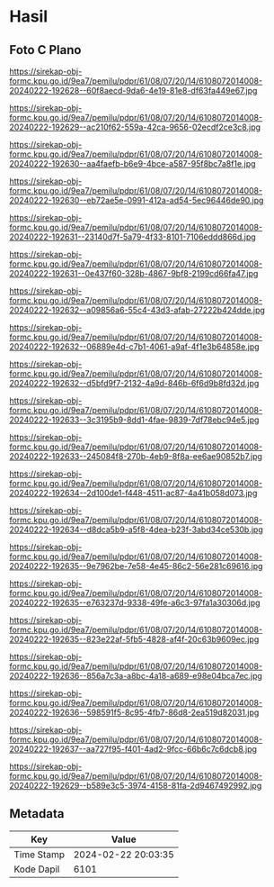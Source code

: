 # Hasil

## Foto C Plano

https://sirekap-obj-formc.kpu.go.id/9ea7/pemilu/pdpr/61/08/07/20/14/6108072014008-20240222-192628--60f8aecd-9da6-4e19-81e8-df63fa449e67.jpg

https://sirekap-obj-formc.kpu.go.id/9ea7/pemilu/pdpr/61/08/07/20/14/6108072014008-20240222-192629--ac210f62-559a-42ca-9656-02ecdf2ce3c8.jpg

https://sirekap-obj-formc.kpu.go.id/9ea7/pemilu/pdpr/61/08/07/20/14/6108072014008-20240222-192630--aa4faefb-b6e9-4bce-a587-95f8bc7a8f1e.jpg

https://sirekap-obj-formc.kpu.go.id/9ea7/pemilu/pdpr/61/08/07/20/14/6108072014008-20240222-192630--eb72ae5e-0991-412a-ad54-5ec96446de90.jpg

https://sirekap-obj-formc.kpu.go.id/9ea7/pemilu/pdpr/61/08/07/20/14/6108072014008-20240222-192631--23140d7f-5a79-4f33-8101-7106eddd866d.jpg

https://sirekap-obj-formc.kpu.go.id/9ea7/pemilu/pdpr/61/08/07/20/14/6108072014008-20240222-192631--0e437f60-328b-4867-9bf8-2199cd66fa47.jpg

https://sirekap-obj-formc.kpu.go.id/9ea7/pemilu/pdpr/61/08/07/20/14/6108072014008-20240222-192632--a09856a6-55c4-43d3-afab-27222b424dde.jpg

https://sirekap-obj-formc.kpu.go.id/9ea7/pemilu/pdpr/61/08/07/20/14/6108072014008-20240222-192632--06889e4d-c7b1-4061-a9af-4f1e3b64858e.jpg

https://sirekap-obj-formc.kpu.go.id/9ea7/pemilu/pdpr/61/08/07/20/14/6108072014008-20240222-192632--d5bfd9f7-2132-4a9d-846b-6f6d9b8fd32d.jpg

https://sirekap-obj-formc.kpu.go.id/9ea7/pemilu/pdpr/61/08/07/20/14/6108072014008-20240222-192633--3c3195b9-8dd1-4fae-9839-7df78ebc94e5.jpg

https://sirekap-obj-formc.kpu.go.id/9ea7/pemilu/pdpr/61/08/07/20/14/6108072014008-20240222-192633--245084f8-270b-4eb9-8f8a-ee6ae90852b7.jpg

https://sirekap-obj-formc.kpu.go.id/9ea7/pemilu/pdpr/61/08/07/20/14/6108072014008-20240222-192634--2d100de1-f448-4511-ac87-4a41b058d073.jpg

https://sirekap-obj-formc.kpu.go.id/9ea7/pemilu/pdpr/61/08/07/20/14/6108072014008-20240222-192634--d8dca5b9-a5f8-4dea-b23f-3abd34ce530b.jpg

https://sirekap-obj-formc.kpu.go.id/9ea7/pemilu/pdpr/61/08/07/20/14/6108072014008-20240222-192635--9e7962be-7e58-4e45-86c2-56e281c69616.jpg

https://sirekap-obj-formc.kpu.go.id/9ea7/pemilu/pdpr/61/08/07/20/14/6108072014008-20240222-192635--e763237d-9338-49fe-a6c3-97fa1a30306d.jpg

https://sirekap-obj-formc.kpu.go.id/9ea7/pemilu/pdpr/61/08/07/20/14/6108072014008-20240222-192635--823e22af-5fb5-4828-af4f-20c63b9609ec.jpg

https://sirekap-obj-formc.kpu.go.id/9ea7/pemilu/pdpr/61/08/07/20/14/6108072014008-20240222-192636--856a7c3a-a8bc-4a18-a689-e98e04bca7ec.jpg

https://sirekap-obj-formc.kpu.go.id/9ea7/pemilu/pdpr/61/08/07/20/14/6108072014008-20240222-192636--598591f5-8c95-4fb7-86d8-2ea519d82031.jpg

https://sirekap-obj-formc.kpu.go.id/9ea7/pemilu/pdpr/61/08/07/20/14/6108072014008-20240222-192637--aa727f95-f401-4ad2-9fcc-66b6c7c6dcb8.jpg

https://sirekap-obj-formc.kpu.go.id/9ea7/pemilu/pdpr/61/08/07/20/14/6108072014008-20240222-192629--b589e3c5-3974-4158-81fa-2d9467492992.jpg


## Metadata

| Key        | Value               |
| ---------- | ------------------- |
| Time Stamp | 2024-02-22 20:03:35 |
| Kode Dapil | 6101                |




